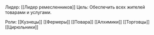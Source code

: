 Лидер: [[Лидер ремесленников]]
Цель:
Обеспечить всех жителей товарами и услугами.

Роли:
[[Кузнецы]]
[[Фермеры]]
[[Повара]]
[[Алхимики]]
[[Торговцы]]
[[Цирюльники]]

